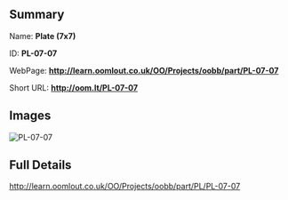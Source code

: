 

## Summary
 
Name: __Plate (7x7)__

ID: __PL-07-07__

WebPage: __http://learn.oomlout.co.uk/OO/Projects/oobb/part/PL-07-07__

Short URL: __http://oom.lt/PL-07-07__


## Images
![PL-07-07](http://oomlout.com/oomlout-OOBB/part/PL/PL-07-07/OOBB-PL-07-07_420.png)




## Full Details

 http://learn.oomlout.co.uk/OO/Projects/oobb/part/PL/PL-07-07


